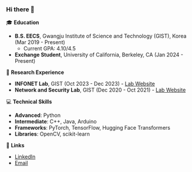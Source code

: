 ### Hi there 👋 

🎓 **Education**
- **B.S. EECS**, Gwangju Institute of Science and Technology (GIST), Korea (Mar 2019 - Present)
  - Current GPA: 4.10/4.5
- **Exchange Student**, University of California, Berkeley, CA (Jan 2024 - Present)

🔬 **Research Experience**
- **INFONET Lab**, GIST (Oct 2023 - Dec 2023) - [Lab Website](https://heungno.net/)
- **Network and Security Lab**, GIST (Dec 2020 - Oct 2021) - [Lab Website](https://hlim.kentech.ac.kr/)

💻 **Technical Skills**
- **Advanced**: Python
- **Intermediate**: C++, Java, Arduino
- **Frameworks**: PyTorch, TensorFlow, Hugging Face Transformers
- **Libraries**: OpenCV, scikit-learn

🔗 **Links**
- [LinkedIn](https://www.linkedin.com/in/minjun-kim-8bb789293/)
- [Email](mailto:minjun01@gist.ac.kr)
